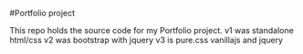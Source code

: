 #Portfolio project

This repo holds the source code for my Portfolio project.
v1 was standalone html/css
v2 was bootstrap with jquery
v3 is pure.css vanillajs and jquery
